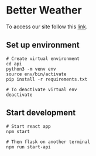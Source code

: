 # Better Weather
To access our site follow this [link](http://18.234.149.24:3000/).

## Set up environment
```
# Create virtual environment
cd api 
python3 -m venv env
source env/bin/activate
pip install -r requirements.txt

# To deactivate virtual env
deactivate
```

## Start development
```
# Start react app
npm start

# Then flask on another terminal
npm run start-api
```
